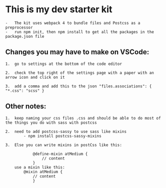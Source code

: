 # This is my dev starter kit
    -   The kit uses webpack 4 to bundle files and Postcss as a preprocessor
    -   run npm init, then npm install to get all the packages in the package.json file 

## Changes you may have to make on VSCode:
    1.  go to settings at the bottom of the code editor

    2.  check the top right of the settings page with a paper with an arrow icon and click on it

    3.  add a comma and add this to the json "files.associations": { "*.css": "scss" }

## Other notes:
    1.  keep naming your css files .css and should be able to do most of the things you do with sass with postcss

    2.  need to add postcss-sassy to use sass like mixins
            - npm install postcss-sassy-mixins

    3.  Else you can write mixins in postCss like this:

                @define-mixin atMedium {
                    // content
                }
        use a mixin like this: 
            @mixin atMedium { 
                // content 
                }
